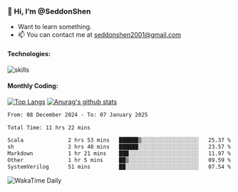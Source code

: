 ### 👋 Hi, I’m @SeddonShen
- Want to learn something.
- 📫 You can contact me at seddonshen2001@gmail.com

#### Technologies:

![skills](https://skillicons.dev/icons?i=scala,js,html,css,bootstrap,jquery,c,cpp,cloudflare,django,docker,flask,git,github,githubactions,linux,latex,mysql,nodejs,ps,php,pr,py,raspberrypi,redis,unreal,v,vscode,vue,bash)

#### Monthly Coding:
[![Top Langs](https://github-readme-stats.vercel.app/api/top-langs?username=seddonshen&show_icons=true&locale=en&layout=compact&hide=html&langs_count=8)](https://github.com/SeddonShen/)
[![Anurag's github stats](https://github-readme-stats.vercel.app/api?username=SeddonShen&count_private=true&show_icons=true)](https://github.com/anuraghazra/github-readme-stats)
<!--START_SECTION:waka-->

```txt
From: 08 December 2024 - To: 07 January 2025

Total Time: 11 hrs 22 mins

Scala              2 hrs 53 mins   ██████▒░░░░░░░░░░░░░░░░░░   25.37 %
sh                 2 hrs 40 mins   ██████░░░░░░░░░░░░░░░░░░░   23.57 %
Markdown           1 hr 21 mins    ███░░░░░░░░░░░░░░░░░░░░░░   11.97 %
Other              1 hr 5 mins     ██▒░░░░░░░░░░░░░░░░░░░░░░   09.59 %
SystemVerilog      51 mins         ██░░░░░░░░░░░░░░░░░░░░░░░   07.54 %
```

<!--END_SECTION:waka-->

![WakaTime Daily](https://wakatime.com/share/@seddon2001/61a7e342-5f12-4fea-bf92-1fac161e97d6.svg)
<!---
SeddonShen/SeddonShen is a ✨ special ✨ repository because its `README.md` (this file) appears on your GitHub profile.
You can click the Preview link to take a look at your changes.
--->
